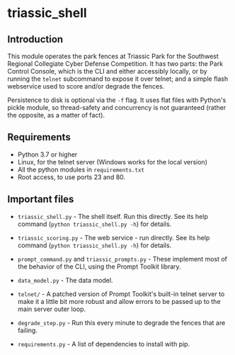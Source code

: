 # triassic_shell

## Introduction

This module operates the park fences at Triassic Park for the Southwest 
Regional Collegiate Cyber Defense Competition. It has two parts: the
Park Control Console, which is the CLI and either accessibly locally,
or by running the `telnet` subcommand to expose it over telnet; and a
simple flash webservice used to score and/or degrade the fences.

Persistence to disk is optional via the `-f` flag. It uses flat files
with Python's pickle module, so thread-safety and concurrency is not
guaranteed (rather the opposite, as a matter of fact).

## Requirements

* Python 3.7 or higher
* Linux, for the telnet server (Windows works for the local version)
* All the python modules in `requirements.txt`
* Root access, to use ports 23 and 80.

## Important files

* `triassic_shell.py` - The shell itself. Run this directly. See its
  help command (`python triassic_shell.py -h`) for details.

* `triassic_scoring.py` - The web service - run directly. See its help
  command (`python triassic_shell.py -h`) for details.

* `prompt_command.py` and `triassic_prompts.py` - These implement most
  of the behavior of the CLI, using the Prompt Toolkit library.

* `data_model.py` - The data model.

* `telnet/` - A patched version of Prompt Toolkit's built-in telnet
  server to make it a little bit more robust and allow errors to be
  passed up to the main server outer loop.

* `degrade_step.py` - Run this every minute to degrade the fences
  that are failing.

* `requirements.py` - A list of dependencies to install with pip.
